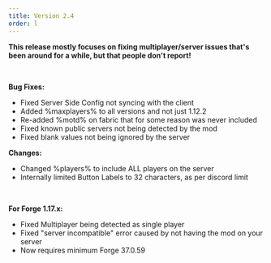 ```yaml
---
title: Version 2.4
order: l
---
```

**This release mostly focuses on fixing multiplayer/server issues that's been around for a while, but that people don't report!**

&nbsp;

**Bug Fixes:**

* Fixed Server Side Config not syncing with the client
* Added %maxplayers% to all versions and not just 1.12.2
* Re-added %motd% on fabric that for some reason was never included
* Fixed known public servers not being detected by the mod
* Fixed blank values not being ignored by the server

**Changes:**

* Changed %players% to include ALL players on the server
* Internally limited Button Labels to 32 characters, as per discord limit

&nbsp;

**For Forge 1.17.x:**

* Fixed Multiplayer being detected as single player
* Fixed "server incompatible" error caused by not having the mod on your server
* Now requires minimum Forge 37.0.59
